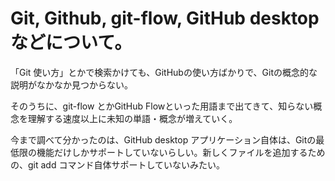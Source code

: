 # Git, Github, git-flow, GitHub desktop などについて。

「Git 使い方」とかで検索かけても、GitHubの使い方ばかりで、Gitの概念的な説明がなかなか見つからない。

そのうちに、git-flow とかGitHub Flowといった用語まで出てきて、知らない概念を理解する速度以上に未知の単語・概念が増えていく。

今まで調べて分かったのは、GitHub desktop アプリケーション自体は、Gitの最低限の機能だけしかサポートしていないらしい。新しくファイルを追加するための、git add コマンド自体サポートしていないみたい。



